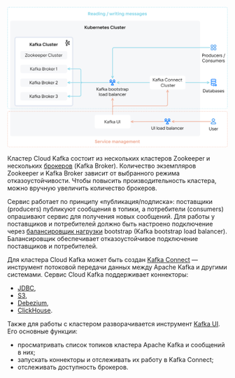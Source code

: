 ![Архитектура сервиса](assets/arch_diagram.png)

Кластер Cloud Kafka состоит из нескольких кластеров Zookeeper и нескольких [брокеров](https://kafka.apache.org/documentation/#intro_concepts_and_terms) (Kafka Broker). Количество экземпляров Zookeeper и Kafka Broker зависит от выбранного режима отказоустойчивости. Чтобы повысить производительность кластера, можно вручную увеличить количество брокеров.

Сервис работает по принципу «публикация/подписка»: поставщики (producers) публикуют сообщения в топики, а потребители (consumers) опрашивают сервис для получения новых сообщений. Для работы у поставщиков и потребителей должно быть настроено подключение через [балансировщик нагрузки](/ru/networks/vnet/concepts/load-balancer) bootstrap (Kafka bootstrap load balancer). Балансировщик обеспечивает отказоустойчивое подключение поставщиков и потребителей.

Для кластера Cloud Kafka может быть создан [Kafka Connect](https://kafka.apache.org/documentation/#connect) — инструмент потоковой передачи данных между Apache Kafka и другими системами. Сервис Cloud Kafka поддерживает коннекторы:

- [JDBC](https://github.com/Aiven-Open/jdbc-connector-for-apache-kafka),
- [S3](https://github.com/Aiven-Open/s3-connector-for-apache-kafka),
- [Debezium](https://github.com/debezium/debezium/),
- [ClickHouse](https://github.com/ClickHouse/clickhouse-kafka-connect).

Также для работы с кластером разворачивается инструмент [Kafka UI](https://docs.kafka-ui.provectus.io/overview/readme). Его основные функции:

- просматривать список топиков кластера Apache Kafka и сообщений в них;
- запускать коннекторы и отслеживать их работу в Kafka Connect;
- отслеживать доступность брокеров.
